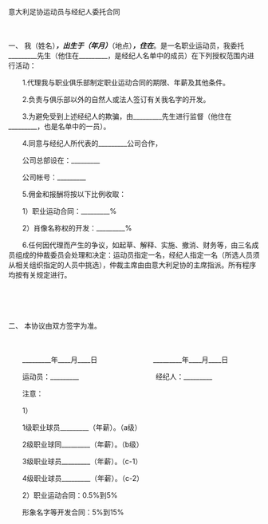 



意大利足协运动员与经纪人委托合同



 

　　

一、
我（姓名）_________，出生于（年月）_________（地点）_________，住在_________。是一名职业运动员，我委托_________先生（他住在_________，是经纪人名单中的成员）在下列授权范围内进行活动：

　　1.代理我与职业俱乐部制定职业运动合同的期限、年薪及其他条件。

　　2.负责与俱乐部以外的自然人或法人签订有关我名字的开发。

　　3.为避免受到上述经纪人的欺骗，由_________先生进行监督（他住在_________，也是名单中的一员）。

　　4.同意与经纪人所代表的_________公司合作，

　　公司总部设在：_________

　　公司帐号：_________

　　5.佣金和报酬将按以下比例收取：

　　1）职业运动合同：_________%

　　2）肖像名称权的开发：_________%

　　6.任何因代理而产生的争议，如起草、解释、实施、撤消、财务等，由三名成员组成的仲裁委员会处理和决定：运动员指定一名，经纪人指定一名（所选人员须从相关组织指定的人员中挑选），仲裁主席由由意大利足协的主席指派。所有程序均按有关规定进行。

　　

　　

二、
本协议由双方签字为准。　

　　　

　　_________年____月____日　　　　　　　　_________年____月____日　　

　　运动员：_________　　　　　　　　　　　经纪人：_________　　

　　注意：

　　1）

　　1级职业球员_________（年薪）。（a级）

　　2级职业球同_________（年薪）。（b级）

　　3级职业球员_________（年薪）。（c-1）

　　4级职业球员_________（年薪）。（c-2）

　　2）职业运动合同：0.5%到5%

　　形象名字等开发合同：5%到15%